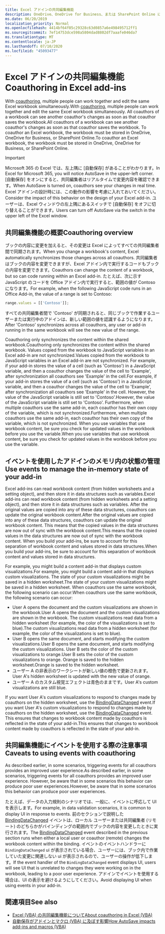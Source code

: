 ```yaml
---
title: Excel アドインの共同編集機能
description: OneDrive、OneDrive for Business、または SharePoint Online に格納されている Excel ブックの coauthor について説明します。
ms.date: 06/20/2019
localization_priority: Normal
ms.openlocfilehash: 4414bf64f05c29328c63d0857a6e498495712ff1
ms.sourcegitcommit: 7ef14753dce598a5804dad8802df7aaafe046da7
ms.translationtype: MT
ms.contentlocale: ja-JP
ms.lasthandoff: 07/10/2020
ms.locfileid: "45093477"
---
```

# <a name="coauthoring-in-excel-add-ins"></a><span data-ttu-id="bf6d8-103">Excel アドインの共同編集機能</span><span class="sxs-lookup"><span data-stu-id="bf6d8-103">Coauthoring in Excel add-ins</span></span>  

<span data-ttu-id="bf6d8-104">With [coauthoring](https://support.office.com/article/Collaborate-on-Excel-workbooks-at-the-same-time-with-co-authoring-7152aa8b-b791-414c-a3bb-3024e46fb104), multiple people can work together and edit the same Excel workbook simultaneously.</span><span class="sxs-lookup"><span data-stu-id="bf6d8-104">With [coauthoring](https://support.office.com/article/Collaborate-on-Excel-workbooks-at-the-same-time-with-co-authoring-7152aa8b-b791-414c-a3bb-3024e46fb104), multiple people can work together and edit the same Excel workbook simultaneously.</span></span> <span data-ttu-id="bf6d8-105">All coauthors of a workbook can see another coauthor's changes as soon as that coauthor saves the workbook.</span><span class="sxs-lookup"><span data-stu-id="bf6d8-105">All coauthors of a workbook can see another coauthor's changes as soon as that coauthor saves the workbook.</span></span> <span data-ttu-id="bf6d8-106">To coauthor an Excel workbook, the workbook must be stored in OneDrive, OneDrive for Business, or SharePoint Online.</span><span class="sxs-lookup"><span data-stu-id="bf6d8-106">To coauthor an Excel workbook, the workbook must be stored in OneDrive, OneDrive for Business, or SharePoint Online.</span></span>

> [!IMPORTANT]
> <span data-ttu-id="bf6d8-107">Microsoft 365 の Excel では、左上隅に [自動保存] があることがわかります。</span><span class="sxs-lookup"><span data-stu-id="bf6d8-107">In Excel for Microsoft 365, you will notice AutoSave in the upper-left corner.</span></span> <span data-ttu-id="bf6d8-108">[自動保存] をオンにすると、共同編集者はリアルタイムで変更内容を確認できます。</span><span class="sxs-lookup"><span data-stu-id="bf6d8-108">When AutoSave is turned on, coauthors see your changes in real time.</span></span> <span data-ttu-id="bf6d8-109">Excel アドインの設計時には、この動作の影響を考慮に入れておいてください。</span><span class="sxs-lookup"><span data-stu-id="bf6d8-109">Consider the impact of this behavior on the design of your Excel add-in.</span></span> <span data-ttu-id="bf6d8-110">ユーザーは、Excel ウィンドウの左上隅にあるスイッチで [自動保存] をオフに切り替えることができます。</span><span class="sxs-lookup"><span data-stu-id="bf6d8-110">Users can turn off AutoSave via the switch in the upper left of the Excel window.</span></span>

## <a name="coauthoring-overview"></a><span data-ttu-id="bf6d8-111">共同編集機能の概要</span><span class="sxs-lookup"><span data-stu-id="bf6d8-111">Coauthoring overview</span></span>

<span data-ttu-id="bf6d8-112">ブックの内容に変更を加えると、その変更は Excel によってすべての共同編集者間で同期されます。</span><span class="sxs-lookup"><span data-stu-id="bf6d8-112">When you change a workbook's content, Excel automatically synchronizes those changes across all coauthors.</span></span> <span data-ttu-id="bf6d8-113">共同編集者はブックの内容を変更できますが、Excel アドイン内で実行するコードもブックの内容を変更できます。</span><span class="sxs-lookup"><span data-stu-id="bf6d8-113">Coauthors can change the content of a workbook, but so can code running within an Excel add-in.</span></span> <span data-ttu-id="bf6d8-114">たとえば、次に示す JavaScript のコードを Office アドイン内で実行すると、範囲の値が Contoso になります。</span><span class="sxs-lookup"><span data-stu-id="bf6d8-114">For example, when the following JavaScript code runs in an Office Add-in, the value of a range is set to Contoso:</span></span>

```js
range.values = [['Contoso']];
```
<span data-ttu-id="bf6d8-115">すべての共同編集者間で 'Contoso' が同期されると、同じブックで作業するユーザーまたは実行中のアドインは、新しい範囲の値を認識するようになります。</span><span class="sxs-lookup"><span data-stu-id="bf6d8-115">After 'Contoso' synchronizes across all coauthors, any user or add-in running in the same workbook will see the new value of the range.</span></span>

<span data-ttu-id="bf6d8-116">Coauthoring only synchronizes the content within the shared workbook.</span><span class="sxs-lookup"><span data-stu-id="bf6d8-116">Coauthoring only synchronizes the content within the shared workbook.</span></span> <span data-ttu-id="bf6d8-117">Values copied from the workbook to JavaScript variables in an Excel add-in are not synchronized.</span><span class="sxs-lookup"><span data-stu-id="bf6d8-117">Values copied from the workbook to JavaScript variables in an Excel add-in are not synchronized.</span></span> <span data-ttu-id="bf6d8-118">For example, if your add-in stores the value of a cell (such as 'Contoso') in a JavaScript variable, and then a coauthor changes the value of the cell to 'Example', after synchronization all coauthors see 'Example' in the cell.</span><span class="sxs-lookup"><span data-stu-id="bf6d8-118">For example, if your add-in stores the value of a cell (such as 'Contoso') in a JavaScript variable, and then a coauthor changes the value of the cell to 'Example', after synchronization all coauthors see 'Example' in the cell.</span></span> <span data-ttu-id="bf6d8-119">However, the value of the JavaScript variable is still set to 'Contoso'.</span><span class="sxs-lookup"><span data-stu-id="bf6d8-119">However, the value of the JavaScript variable is still set to 'Contoso'.</span></span> <span data-ttu-id="bf6d8-120">Furthermore, when multiple coauthors use the same add-in, each coauthor has their own copy of the variable, which is not synchronized.</span><span class="sxs-lookup"><span data-stu-id="bf6d8-120">Furthermore, when multiple coauthors use the same add-in, each coauthor has their own copy of the variable, which is not synchronized.</span></span> <span data-ttu-id="bf6d8-121">When you use variables that use workbook content, be sure you check for updated values in the workbook before you use the variable.</span><span class="sxs-lookup"><span data-stu-id="bf6d8-121">When you use variables that use workbook content, be sure you check for updated values in the workbook before you use the variable.</span></span>

## <a name="use-events-to-manage-the-in-memory-state-of-your-add-in"></a><span data-ttu-id="bf6d8-122">イベントを使用したアドインのメモリ内の状態の管理</span><span class="sxs-lookup"><span data-stu-id="bf6d8-122">Use events to manage the in-memory state of your add-in</span></span>

<span data-ttu-id="bf6d8-123">Excel add-ins can read workbook content (from hidden worksheets and a setting object), and then store it in data structures such as variables.</span><span class="sxs-lookup"><span data-stu-id="bf6d8-123">Excel add-ins can read workbook content (from hidden worksheets and a setting object), and then store it in data structures such as variables.</span></span> <span data-ttu-id="bf6d8-124">After the original values are copied into any of these data structures, coauthors can update the original workbook content.</span><span class="sxs-lookup"><span data-stu-id="bf6d8-124">After the original values are copied into any of these data structures, coauthors can update the original workbook content.</span></span> <span data-ttu-id="bf6d8-125">This means that the copied values in the data structures are now out of sync with the workbook content.</span><span class="sxs-lookup"><span data-stu-id="bf6d8-125">This means that the copied values in the data structures are now out of sync with the workbook content.</span></span> <span data-ttu-id="bf6d8-126">When you build your add-ins, be sure to account for this separation of workbook content and values stored in data structures.</span><span class="sxs-lookup"><span data-stu-id="bf6d8-126">When you build your add-ins, be sure to account for this separation of workbook content and values stored in data structures.</span></span>

<span data-ttu-id="bf6d8-127">For example, you might build a content add-in that displays custom visualizations.</span><span class="sxs-lookup"><span data-stu-id="bf6d8-127">For example, you might build a content add-in that displays custom visualizations.</span></span> <span data-ttu-id="bf6d8-128">The state of your custom visualizations might be saved in a hidden worksheet.</span><span class="sxs-lookup"><span data-stu-id="bf6d8-128">The state of your custom visualizations might be saved in a hidden worksheet.</span></span> <span data-ttu-id="bf6d8-129">When coauthors use the same workbook, the following scenario can occur:</span><span class="sxs-lookup"><span data-stu-id="bf6d8-129">When coauthors use the same workbook, the following scenario can occur:</span></span>

- <span data-ttu-id="bf6d8-130">User A opens the document and the custom visualizations are shown in the workbook.</span><span class="sxs-lookup"><span data-stu-id="bf6d8-130">User A opens the document and the custom visualizations are shown in the workbook.</span></span> <span data-ttu-id="bf6d8-131">The custom visualizations read data from a hidden worksheet (for example, the color of the visualizations is set to blue).</span><span class="sxs-lookup"><span data-stu-id="bf6d8-131">The custom visualizations read data from a hidden worksheet (for example, the color of the visualizations is set to blue).</span></span>
- <span data-ttu-id="bf6d8-132">User B opens the same document, and starts modifying the custom visualizations.</span><span class="sxs-lookup"><span data-stu-id="bf6d8-132">User B opens the same document, and starts modifying the custom visualizations.</span></span> <span data-ttu-id="bf6d8-133">User B sets the color of the custom visualizations to orange.</span><span class="sxs-lookup"><span data-stu-id="bf6d8-133">User B sets the color of the custom visualizations to orange.</span></span> <span data-ttu-id="bf6d8-134">Orange is saved to the hidden worksheet.</span><span class="sxs-lookup"><span data-stu-id="bf6d8-134">Orange is saved to the hidden worksheet.</span></span>
- <span data-ttu-id="bf6d8-135">ユーザー A の非表示のワークシートが新しい値の橙色で更新されます。</span><span class="sxs-lookup"><span data-stu-id="bf6d8-135">User A's hidden worksheet is updated with the new value of orange.</span></span>
- <span data-ttu-id="bf6d8-136">ユーザー A のカスタム視覚エフェクトは青色のままです。</span><span class="sxs-lookup"><span data-stu-id="bf6d8-136">User A's custom visualizations are still blue.</span></span>

<span data-ttu-id="bf6d8-137">If you want User A's custom visualizations to respond to changes made by coauthors on the hidden worksheet, use the [BindingDataChanged](/javascript/api/office/office.bindingdatachangedeventargs) event.</span><span class="sxs-lookup"><span data-stu-id="bf6d8-137">If you want User A's custom visualizations to respond to changes made by coauthors on the hidden worksheet, use the [BindingDataChanged](/javascript/api/office/office.bindingdatachangedeventargs) event.</span></span> <span data-ttu-id="bf6d8-138">This ensures that changes to workbook content made by coauthors is reflected in the state of your add-in.</span><span class="sxs-lookup"><span data-stu-id="bf6d8-138">This ensures that changes to workbook content made by coauthors is reflected in the state of your add-in.</span></span>

## <a name="caveats-to-using-events-with-coauthoring"></a><span data-ttu-id="bf6d8-139">共同編集機能にイベントを使用する際の注意事項</span><span class="sxs-lookup"><span data-stu-id="bf6d8-139">Caveats to using events with coauthoring</span></span>

<span data-ttu-id="bf6d8-140">As described earlier, in some scenarios, triggering events for all coauthors provides an improved user experience.</span><span class="sxs-lookup"><span data-stu-id="bf6d8-140">As described earlier, in some scenarios, triggering events for all coauthors provides an improved user experience.</span></span> <span data-ttu-id="bf6d8-141">However, be aware that in some scenarios this behavior can produce poor user experiences.</span><span class="sxs-lookup"><span data-stu-id="bf6d8-141">However, be aware that in some scenarios this behavior can produce poor user experiences.</span></span> 

<span data-ttu-id="bf6d8-142">たとえば、データの入力規則のシナリオでは、一般に、イベントに呼応して UI を表示します。</span><span class="sxs-lookup"><span data-stu-id="bf6d8-142">For example, in data validation scenarios, it is common to display UI in response to events.</span></span> <span data-ttu-id="bf6d8-143">前のセクションで説明した [BindingDataChanged](/javascript/api/office/office.bindingdatachangedeventargs) イベントは、ローカル ユーザーまたは共同編集者 (リモート) のどちらかがバインディングの範囲内でブックの内容を変更したときに実行されます。</span><span class="sxs-lookup"><span data-stu-id="bf6d8-143">The [BindingDataChanged](/javascript/api/office/office.bindingdatachangedeventargs) event described in the previous section runs when either a local user or coauthor (remote) changes the workbook content within the binding.</span></span> <span data-ttu-id="bf6d8-144">イベントのイベントハンドラーに `BindingDataChanged` ui が表示されている場合、ユーザーには、ブック内で作業していた変更に関連しない ui が表示されるので、ユーザーの操作が低下します。</span><span class="sxs-lookup"><span data-stu-id="bf6d8-144">If the event handler of the `BindingDataChanged` event displays UI, users will see UI that is unrelated to changes they were working on in the workbook, leading to a poor user experience.</span></span> <span data-ttu-id="bf6d8-145">アドインでイベントを使用する場合は、UI の表示を避けるようにしてください。</span><span class="sxs-lookup"><span data-stu-id="bf6d8-145">Avoid displaying UI when using events in your add-in.</span></span>

## <a name="see-also"></a><span data-ttu-id="bf6d8-146">関連項目</span><span class="sxs-lookup"><span data-stu-id="bf6d8-146">See also</span></span>

- [<span data-ttu-id="bf6d8-147">Excel (VBA) の共同編集機能について</span><span class="sxs-lookup"><span data-stu-id="bf6d8-147">About coauthoring in Excel (VBA)</span></span>](/office/vba/excel/concepts/about-coauthoring-in-excel)
- [<span data-ttu-id="bf6d8-148">自動保存がアドインとマクロ (VBA) に及ぼす影響</span><span class="sxs-lookup"><span data-stu-id="bf6d8-148">How AutoSave impacts add-ins and macros (VBA)</span></span>](/office/vba/library-reference/concepts/how-autosave-impacts-addins-and-macros)
